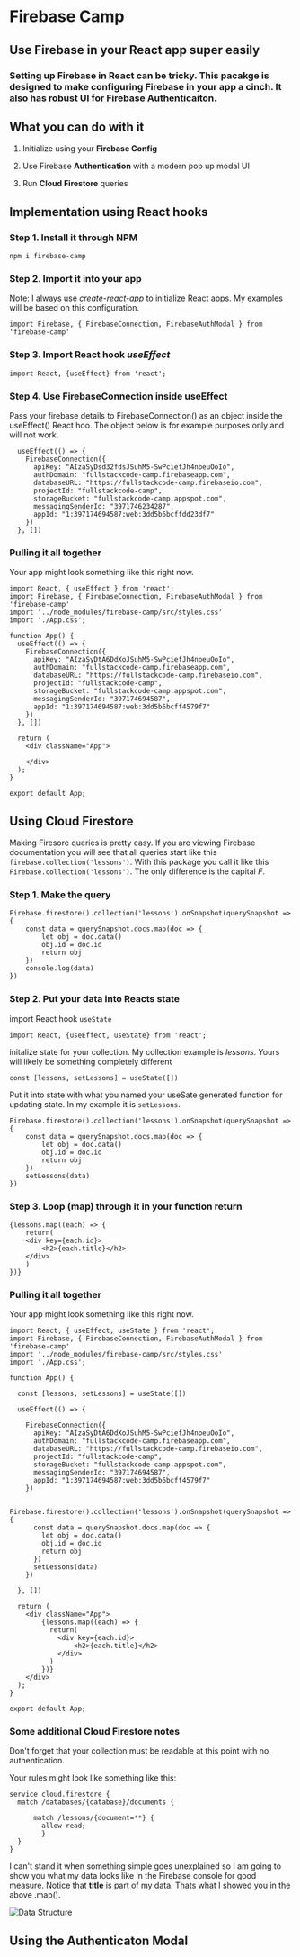 # Firebase Camp

## Use Firebase in your React app super easily

### Setting up Firebase in React can be tricky. This pacakge is designed to make configuring Firebase in your app a cinch. It also has robust UI for Firebase Authenticaiton. 

## What you can do with it

1. Initialize using your **Firebase Config**

2. Use Firebase **Authentication** with a modern pop up modal UI

3. Run **Cloud Firestore** queries

## Implementation using React hooks

### Step 1. Install it through NPM 
```
npm i firebase-camp
```

### Step 2. Import it into your app
Note: I always use *create-react-app* to initialize React apps. My examples will be based on this configuration.

```
import Firebase, { FirebaseConnection, FirebaseAuthModal } from 'firebase-camp'
```

### Step 3. Import React hook *useEffect*
```
import React, {useEffect} from 'react';
```

### Step 4. Use FirebaseConnection inside useEffect
Pass your firebase details to FirebaseConnection() as an object inside the useEffect() React hoo. The object below is for example purposes only and will not work.
```
  useEffect(() => {
    FirebaseConnection({
      apiKey: "AIzaSyDsd32fdsJSuhM5-SwPciefJh4noeuOoIo",
      authDomain: "fullstackcode-camp.firebaseapp.com",
      databaseURL: "https://fullstackcode-camp.firebaseio.com",
      projectId: "fullstackcode-camp",
      storageBucket: "fullstackcode-camp.appspot.com",
      messagingSenderId: "3971746234287",
      appId: "1:397174694587:web:3dd5b6bcffdd23df7"
    })
  }, [])
  ```
### Pulling it all together
Your app might look something like this right now.
```
import React, { useEffect } from 'react';
import Firebase, { FirebaseConnection, FirebaseAuthModal } from 'firebase-camp'
import '../node_modules/firebase-camp/src/styles.css'
import './App.css';

function App() {
  useEffect(() => {
    FirebaseConnection({
      apiKey: "AIzaSyDtA6DdXoJSuhM5-SwPciefJh4noeuOoIo",
      authDomain: "fullstackcode-camp.firebaseapp.com",
      databaseURL: "https://fullstackcode-camp.firebaseio.com",
      projectId: "fullstackcode-camp",
      storageBucket: "fullstackcode-camp.appspot.com",
      messagingSenderId: "397174694587",
      appId: "1:397174694587:web:3dd5b6bcff4579f7"
    })
  }, [])

  return (
    <div className="App">

    </div>
  );
}

export default App;
```


## Using Cloud Firestore
Making Firesore queries is pretty easy. If you are viewing Firebase documentation you will see that all queries start like this `firebase.collection('lessons')`. With this package you call it like this `Firebase.collection('lessons')`. The only difference is the capital *F*.

### Step 1. Make the query
```
Firebase.firestore().collection('lessons').onSnapshot(querySnapshot => {
    const data = querySnapshot.docs.map(doc => {
        let obj = doc.data()
        obj.id = doc.id
        return obj
    })
    console.log(data)
})
```

### Step 2. Put your data into Reacts state
import React hook `useState`
```
import React, {useEffect, useState} from 'react';
```
initalize state for your collection. My collection example is *lessons*. Yours will likely be something completely different
```
const [lessons, setLessons] = useState([])
```
Put it into state with what you named your useSate generated function for updating state. In my example it is `setLessons`.
```
Firebase.firestore().collection('lessons').onSnapshot(querySnapshot => {
    const data = querySnapshot.docs.map(doc => {
        let obj = doc.data()
        obj.id = doc.id
        return obj
    })
    setLessons(data)
})
```

### Step 3. Loop (map) through it in your function return
```
{lessons.map((each) => {
    return(
    <div key={each.id}>
        <h2>{each.title}</h2>
    </div>
    ) 
})}
```

### Pulling it all together
Your app might look something like this right now.
```
import React, { useEffect, useState } from 'react';
import Firebase, { FirebaseConnection, FirebaseAuthModal } from 'firebase-camp'
import '../node_modules/firebase-camp/src/styles.css'
import './App.css';

function App() {

  const [lessons, setLessons] = useState([])

  useEffect(() => {

    FirebaseConnection({
      apiKey: "AIzaSyDtA6DdXoJSuhM5-SwPciefJh4noeuOoIo",
      authDomain: "fullstackcode-camp.firebaseapp.com",
      databaseURL: "https://fullstackcode-camp.firebaseio.com",
      projectId: "fullstackcode-camp",
      storageBucket: "fullstackcode-camp.appspot.com",
      messagingSenderId: "397174694587",
      appId: "1:397174694587:web:3dd5b6bcff4579f7"
    })

    Firebase.firestore().collection('lessons').onSnapshot(querySnapshot => {
      const data = querySnapshot.docs.map(doc => {
        let obj = doc.data()
        obj.id = doc.id
        return obj
      })
      setLessons(data)
    })
    
  }, [])

  return (
    <div className="App">
        {lessons.map((each) => {
          return(
            <div key={each.id}>
                <h2>{each.title}</h2>
            </div>
          ) 
        })}
    </div>
  );
}

export default App;
```

### Some additional Cloud Firestore notes
Don't forget that your collection must be readable at this point with no authentication.

Your rules might look like something like this:
```
service cloud.firestore {
  match /databases/{database}/documents {
      
      match /lessons/{document=**} {
      	allow read;
    	}
  }
}
```

I can't stand it when something simple goes unexplained so I am going to show you what my data looks like in the Firebase console for good measure. Notice that **title** is part of my data. Thats what I showed you in the above .map().

![Data Structure](./images/data-structure.jpg)


## Using the Authenticaton Modal

